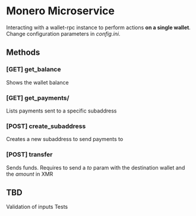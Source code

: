 # Monero Microservice
Interacting with a wallet-rpc instance to perform actions **on a single wallet**.
Change configuration parameters in *config.ini*.

## Methods

### [GET] get_balance
Shows the wallet balance

### [GET] get_payments/<subaddress>
Lists payments sent to a specific subaddress

### [POST] create_subaddress
Creates a new subaddress to send payments to

### [POST] transfer
Sends funds. Requires to send a *to* param with the destination wallet
and the *amount* in XMR

## TBD
Validation of inputs
Tests